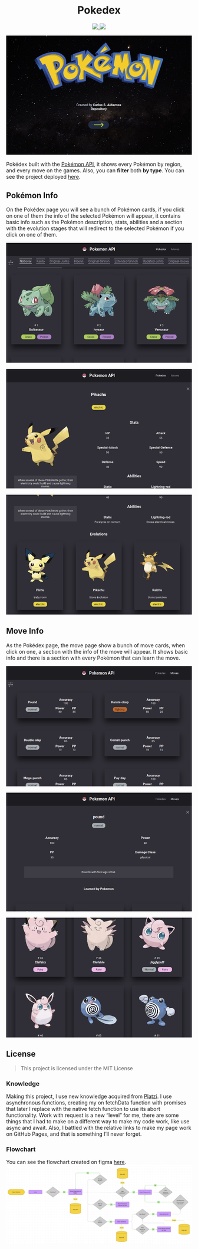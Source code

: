 <h1 align="center" id="title">Pokedex</h1>
<p align="center">
	<a href="https://reactjs.org/" target="_blank">	
		<img src="https://img.shields.io/badge/Language-JavaScript-FFF719?style=flat" />
	</a>
	<a href="https://reactjs.org/" target="_blank">	
		<img src="https://img.shields.io/badge/API-Poke%20API-d32d1d?style=flat" />
	</a>
</p>

![pokedex photo](https://github.com/monoald/pokedex/blob/main/img/images/first_page.png?raw=true)

Pokédex built with the [Pokémon API](https://pokeapi.co/docs/v2), it shows every Pokémon by region, and every move on the games.  Also, you can **filter** both **by type**. You can see the project deployed [here](https://monoald.github.io/pokedex/).

## Pokémon Info

On the Pokédex page you will see a bunch of Pokémon cards, if you click on one of them the info of the selected Pokémon will appear, it contains basic info such as the Pokémon description, stats, abilities and a section with the evolution stages that will redirect to the selected Pokémon if you click on one of them.

![pokedex.png](https://github.com/monoald/pokedex/blob/main/img/images/pokedex.png?raw=true)

![pokemon_info1.png](https://github.com/monoald/pokedex/blob/main/img/images/pokemon_info1.png?raw=true)

![pokemon_info2.png](https://github.com/monoald/pokedex/blob/main/img/images/pokemon_info2.png?raw=true)

## Move Info

As the Pokédex page, the move page show a bunch of move cards, when click on one, a section with the info of the move will appear. It shows basic info and there is a section with every Pokémon that can learn the move.

![move.png](https://github.com/monoald/pokedex/blob/main/img/images/move.png?raw=true)

![move_info1.png](https://github.com/monoald/pokedex/blob/main/img/images/move_info1.png?raw=true)

![move_info2.png](https://github.com/monoald/pokedex/blob/main/img/images/move_info2.png?raw=true)

## License

> This project is licensed under the MIT License
### Knowledge

Making this project, I use new knowledge acquired from [Platzi](https://platzi.com/). I use asynchronous functions, creating my on fetchData function with promises that later I replace with the native fetch function to use its abort functionality. Work with request is a new “level” for me, there are some things that I had to make on a different way  to make my code work, like use async and await. Also, I battled with the relative links to make my page work on GitHub Pages, and that is something I’ll never forget.
### Flowchart
You can see the flowchart created on figma [here](https://www.figma.com/community/file/1139911273397210434).
![pokedex-flowchart](./img/images/flowchart.png)